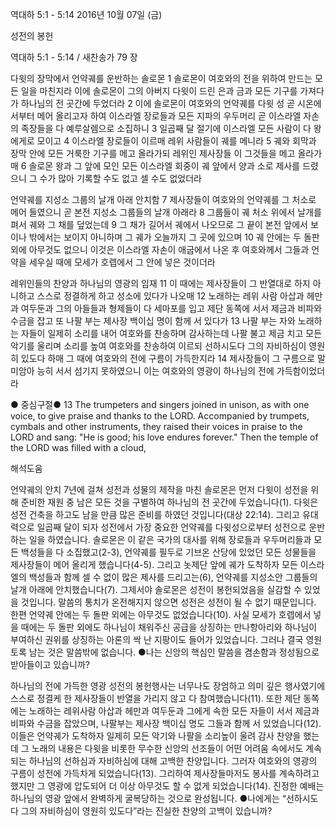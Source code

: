 역대하 5:1 - 5:14 
2016년 10월 07일 (금)

성전의 봉헌



역대하 5:1 - 5:14 / 새찬송가 79 장


다윗의 장막에서 언약궤를 운반하는 솔로몬
1 솔로몬이 여호와의 전을 위하여 만드는 모든 일을 마친지라 이에 솔로몬이 그의 아버지 다윗이 드린 은과 금과 모든 기구를 가져다가 하나님의 전 곳간에 두었더라 2 이에 솔로몬이 여호와의 언약궤를 다윗 성 곧 시온에서부터 메어 올리고자 하여 이스라엘 장로들과 모든 지파의 우두머리 곧 이스라엘 자손의 족장들을 다 예루살렘으로 소집하니 3 일곱째 달 절기에 이스라엘 모든 사람이 다 왕에게로 모이고 4 이스라엘 장로들이 이르매 레위 사람들이 궤를 메니라 5 궤와 회막과 장막 안에 모든 거룩한 기구를 메고 올라가되 레위인 제사장들 이 그것들을 메고 올라가매 6 솔로몬 왕과 그 앞에 모인 모든 이스라엘 회중이 궤 앞에서 양과 소로 제사를 드렸으니 그 수가 많아 기록할 수도 없고 셀 수도 없었더라

언약궤를 지성소 그룹의 날개 아래 안치함
7 제사장들이 여호와의 언약궤를 그 처소로 메어 들였으니 곧 본전 지성소 그룹들의 날개 아래라 8 그룹들이 궤 처소 위에서 날개를 펴서 궤와 그 채를 덮었는데 9 그 채가 길어서 궤에서 나오므로 그 끝이 본전 앞에서 보이나 밖에서는 보이지 아니하며 그 궤가 오늘까지 그 곳에 있으며 10 궤 안에는 두 돌판 외에 아무것도 없으니 이것은 이스라엘 자손이 애굽에서 나온 후 여호와께서 그들과 언약을 세우실 때에 모세가 호렙에서 그 안에 넣은 것이더라

레위인들의 찬양과 하나님의 영광의 임재
11 이 때에는 제사장들이 그 반열대로 하지 아니하고 스스로 정결하게 하고 성소에 있다가 나오매 12 노래하는 레위 사람 아삽과 헤만과 여두둔과 그의 아들들과 형제들이 다 세마포를 입고 제단 동쪽에 서서 제금과 비파와 수금을 잡고 또 나팔 부는 제사장 백이십 명이 함께 서 있다가 13 나팔 부는 자와 노래하는 자들이 일제히 소리를 내어 여호와를 찬송하며 감사하는데 나팔 불고 제금 치고 모든 악기를 울리며 소리를 높여 여호와를 찬송하여 이르되 선하시도다 그의 자비하심이 영원히 있도다 하매 그 때에 여호와의 전에 구름이 가득한지라 14 제사장들이 그 구름으로 말미암아 능히 서서 섬기지 못하였으니 이는 여호와의 영광이 하나님의 전에 가득함이었더라

● 중심구절● 13 The trumpeters and singers joined in unison, as with one voice, to give praise and thanks to the LORD. Accompanied by trumpets, cymbals and other instruments, they raised their voices in praise to the LORD and sang: "He is good; his love endures forever." Then the temple of the LORD was filled with a cloud,

해석도움





언약궤의 안치
7년에 걸쳐 성전과 성물의 제작을 마친 솔로몬은 먼저 다윗이 성전을 위해 준비한 재원 중 남은 모든 것을 구별하여 하나님의 전 곳간에 두었습니다(1). 다윗은 성전 건축을 하고도 남을 만큼 많은 준비를 하였던 것입니다(대상 22:14). 그리고 유대력으로 일곱째 달이 되자 성전에서 가장 중요한 언약궤를 다윗성으로부터 성전으로 운반하는 일을 하였습니다. 솔로몬은 이 같은 국가의 대사를 위해 장로들과 우두머리들과 모든 백성들을 다 소집했고(2-3), 언약궤를 필두로 기브온 산당에 있었던 모든 성물들을 제사장들이 메어 올리게 했습니다(4-5). 그리고 놋제단 앞에 궤가 도착하자 모든 이스라엘의 백성들과 함께 셀 수 없이 많은 제사를 드리고는(6), 언약궤를 지성소안 그룹들의 날개 아래에 안치했습니다(7). 그제서야 솔로몬은 성전이 봉헌되었음을 실감할 수 있었을 것입니다. 말씀의 통치가 온전해지지 않으면 성전은 성전이 될 수 없기 때문입니다. 한편 언약궤 안에는 두 돌판 외에는 아무것도 없었습니다(10). 사실 모세가 호렙에서 넣을 때에는 두 돌판 외에도 하나님이 채워주신 공급을 상징하는 만나항아리와 하나님이 부여하신 권위를 상징하는 아론의 싹 난 지팡이도 들어가 있었습니다. 그러나 결국 영원토록 남는 것은 말씀밖에 없습니다.
●나는 신앙의 핵심인 말씀을 겸손함과 정성됨으로 받아들이고 있습니까?

하나님의 전에 가득한 영광
성전의 봉헌행사는 너무나도 장엄하고 의미 깊은 행사였기에 스스로 정결케 한 제사장들이 반열을 가리지 않고 다 참여했습니다(11). 또한 제단 동쪽에는 노래하는 레위사람 아삽과 헤만과 여두둔과 그에게 속한 모든 자들이 서서 제금과 비파와 수금을 잡았으며, 나팔부는 제사장 백이십 명도 그들과 함께 서 있었습니다(12). 이들은 언약궤가 도착하자 일제히 모든 악기와 나팔을 소리높이 울려 감사 찬양을 했는데 그 노래의 내용은 다윗을 비롯한 무수한 신앙의 선조들이 어떤 어려움 속에서도 계속되는 하나님의 선하심과 자비하심에 대해 고백한 찬양입니다. 그러자 여호와의 영광의 구름이 성전에 가득차게 되었습니다(13). 그리하여 제사장들마저도 봉사를 계속하려고 했지만 그 영광에 압도되어 더 이상 아무것도 할 수 없게 되었습니다(14). 진정한 예배는 하나님의 영광 앞에서 완벽하게 굴복당하는 것으로 완성됩니다.
●나에게는 “선하시도다 그의 자비하심이 영원히 있도다”라는 진실한 찬양의 고백이 있습니까?